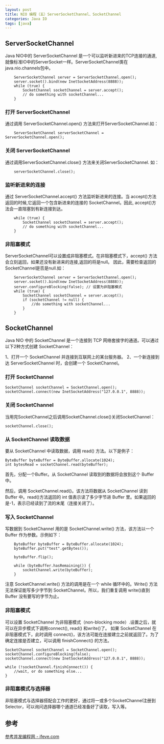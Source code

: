 ```yaml
---
layout: post
title: NIO 编程（五）ServerSocketChannel、SocketChannel
categories: Java IO
tags: [java]
---
```


## ServerSocketChannel

Java NIO中的 ServerSocketChannel 是一个可以监听新进来的TCP连接的通道, 就像标准IO中的ServerSocket一样。ServerSocketChannel类在 java.nio.channels包中。

```
	ServerSocketChannel server = ServerSocketChannel.open();
	server.socket().bind(new InetSocketAddress(8888));
	while (true) {
	    SocketChannel socketChannel = server.accept();
	    // do something with socketChannel...
	}
```

### 打开 ServerSocketChannel

通过调用 ServerSocketChannel.open() 方法来打开ServerSocketChannel.如：

```
	ServerSocketChannel serverSocketChannel = ServerSocketChannel.open();

```

### 关闭 ServerSocketChannel

通过调用ServerSocketChannel.close() 方法来关闭ServerSocketChannel. 如：

```
	serverSocketChannel.close();

```

### 监听新进来的连接

通过 ServerSocketChannel.accept() 方法监听新进来的连接。当 accept()方法返回的时候,它返回一个包含新进来的连接的 SocketChannel。因此, accept()方法会一直阻塞到有新连接到达。

```
	while (true) {
	    SocketChannel socketChannel = server.accept();
	    // do something with socketChannel...
	}

```

### 非阻塞模式

ServerSocketChannel可以设置成非阻塞模式。在非阻塞模式下，accept() 方法会立刻返回，如果还没有新进来的连接,返回的将是null。 因此，需要检查返回的SocketChannel是否是null.如：

```
	ServerSocketChannel server = ServerSocketChannel.open();
	server.socket().bind(new InetSocketAddress(8888));
	server.configureBlocking(false); // 设置为非阻塞模式
	while (true) {
	    SocketChannel socketChannel = server.accept();
	    if (socketChannel != null) {
	    	//do something with socketChannel...
		}
	}

```

## SocketChannel

Java NIO 中的 SocketChannel 是一个连接到 TCP 网络套接字的通道。可以通过以下2种方式创建 SocketChannel：

1、打开一个 SocketChannel 并连接到互联网上的某台服务器。
2、一个新连接到达 ServerSocketChannel 时，会创建一个 SocketChannel。

### 打开 SocketChannel

```
SocketChannel socketChannel = SocketChannel.open();             
socketChannel.connect(new InetSocketAddress("127.0.0.1", 8888));

```

### 关闭 SocketChannel

当用完SocketChannel之后调用SocketChannel.close()关闭SocketChannel：

```
socketChannel.close();

```

### 从 SocketChannel 读取数据

要从 SocketChannel 中读取数据，调用 read() 方法。以下是例子：

```
ByteBuffer byteBuffer = ByteBuffer.allocate(1024);
int bytesRead = socketChannel.read(byteBuffer);

```

首先，分配一个Buffer。从 SocketChannel 读取到的数据将会放到这个 Buffer 中。

然后，调用 SocketChannel.read()。该方法将数据从 SocketChannel 读到 Buffer 中。read()方法返回的 int 值表示读了多少字节进 Buffer 里。如果返回的是-1，表示已经读到了流的末尾（连接关闭了）。

### 写入 SocketChannel

写数据到 SocketChannel 用的是 SocketChannel.write() 方法，该方法以一个 Buffer 作为参数。示例如下：

```
	ByteBuffer byteBuffer = ByteBuffer.allocate(1024);
	byteBuffer.put("test".getBytes());

	byteBuffer.flip();

	while (byteBuffer.hasRemaining()) {
	    socketChannel.write(byteBuffer);
	}

```

注意 SocketChannel.write() 方法的调用是在一个 while 循环中的。Write() 方法无法保证能写多少字节到 SocketChannel。所以，我们重复调用 write()直到 Buffer 没有要写的字节为止。

### 非阻塞模式

可以设置 SocketChannel 为非阻塞模式（non-blocking mode）.设置之后，就可以在异步模式下调用connect(), read() 和write()了。
如果 SocketChannel 在非阻塞模式下，此时调用 connect()，该方法可能在连接建立之前就返回了。为了确定连接是否建立，可以调用 finishConnect() 的方法。

```
SocketChannel socketChannel = SocketChannel.open();
socketChannel.configureBlocking(false);
socketChannel.connect(new InetSocketAddress("127.0.0.1", 8888));

while (!socketChannel.finishConnect()) {
    //wait, or do something else...
}

```

### 非阻塞模式与选择器

非阻塞模式与选择器搭配会工作的更好，通过将一或多个SocketChannel注册到Selector，可以询问选择器哪个通道已经准备好了读取，写入等。

## 参考

[参考并发编程网 - ifeve.com](http://ifeve.com/java-nio-all/)
